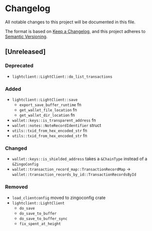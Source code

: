 # Changelog

All notable changes to this project will be documented in this file.

The format is based on [Keep a Changelog](https://keepachangelog.com/en/1.0.0/),
and this project adheres to [Semantic Versioning](https://semver.org/spec/v2.0.0.html).

## [Unreleased]

### Deprecated

- `lightclient::LightClient::do_list_transactions`

### Added

- `lightclient::LightClient::save`
  - `export_save_buffer_runtime` fn
  - `get_wallet_file_location` fn
  - `get_wallet_dir_location` fn
- `wallet::keys::is_transparent_address` fn
- `wallet::notes::NoteRecordIdentifier` struct
- `utils::txid_from_hex_encoded_str` fn
- `utils::txid_from_hex_encoded_str` fn

### Changed

- `wallet::keys::is_shielded_address` takes a `&ChainType` instead of a `&ZingoConfig`
- `wallet::transaction_record_map::TransactionRecordMap` -> `wallet::transaction_records_by_id::TransactionRecordsById`

### Removed

- `load_clientconfig` moved to zingoconfig crate
- `lightclient::LightClient`
  - `do_save`
  - `do_save_to_buffer`
  - `do_save_to_buffer_sync`
  - `fix_spent_at_height`

